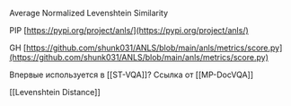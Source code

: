 
Average Normalized Levenshtein Similarity

PIP
[https://pypi.org/project/anls/](https://pypi.org/project/anls/)

GH
[https://github.com/shunk031/ANLS/blob/main/anls/metrics/score.py](https://github.com/shunk031/ANLS/blob/main/anls/metrics/score.py)

Впервые используется в [[ST-VQA]]?
Ссылка от [[MP-DocVQA]]

[[Levenshtein Distance]]
